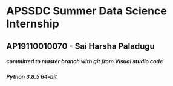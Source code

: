# APSSDC Summer Data Science Internship
## AP19110010070 - Sai Harsha Paladugu
##### committed to master branch with git from Visual studio code
##### Python 3.8.5 64-bit
